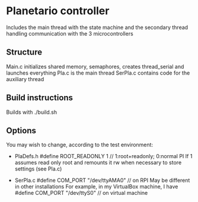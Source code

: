 # Planetario controller

Includes the main thread with the state machine and the secondary thread handling communication with the 3 microcontrollers

## Structure
Main.c initializes shared memory, semaphores, creates thread_serial and launches everything
Pla.c is the main thread
SerPla.c contains code for the auxiliary thread

## Build instructions
Builds with
./build.sh

## Options
You may wish to change, according to the test environment:
* PlaDefs.h
  #define ROOT_READONLY	1			// 1:root+readonly; 0:normal PI
  If 1 assumes read only root and remounts it rw when necessary to store settings (see Pla.c)

* SerPla.c
  #define COM_PORT "/dev/ttyAMA0" // on RPI
  May be different in other installations
  For example, in my VirtualBox machine, I have
  #define COM_PORT "/dev/ttyS0" // on virtual machine
